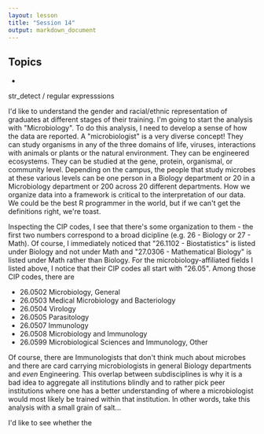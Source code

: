 ```yaml
---
layout: lesson
title: "Session 14"
output: markdown_document
---
```


## Topics
*




str_detect / regular expresssions

I'd like to understand the gender and racial/ethnic representation of graduates at different stages of their training. I'm going to start the analysis with "Microbiology". To do this analysis, I need to develop a sense of how the data are reported. A "microbiologist" is a very diverse concept! They can study organisms in any of the three domains of life, viruses, interactions with animals or plants or the natural environment. They can be engineered ecosystems. They can be studied at the gene, protein, organismal, or community level. Depending on the campus, the people that study microbes at these various levels can be one person in a Biology department or 20 in a Microbiology department or 200 across 20 different departments. How we organize data into a framework is critical to the interpretation of our data. We could be the best R programmer in the world, but if we can't get the definitions right, we're toast.

Inspecting the CIP codes, I see that there's some organization to them - the first two numbers correspond to a broad dicipline (e.g. 26 - Biology or 27 - Math). Of course, I immediately noticed that "26.1102 - Biostatistics" is listed under Biology and not under Math and "27.0306 - Mathematical Biology" is listed under Math rather than Biology. For the microbiology-affiliated fields I listed above, I notice that their CIP codes all start with "26.05". Among those CIP codes, there are

* 26.0502	Microbiology, General
* 26.0503	Medical Microbiology and Bacteriology
* 26.0504	Virology
* 26.0505	Parasitology
* 26.0507	Immunology
* 26.0508	Microbiology and Immunology
* 26.0599	Microbiological Sciences and Immunology, Other

Of course, there are Immunologists that don't think much about microbes and there are card carrying microbiologists in general Biology departments and *even* Engineering. This overlap between subdisciplines is why it is a bad idea to aggregate all institutions blindly and to rather pick peer institutions where one has a better understanding of where a microbiologist would most likely be trained within that institution. In other words, take this analysis with a small grain of salt...

I'd like to see whether the
